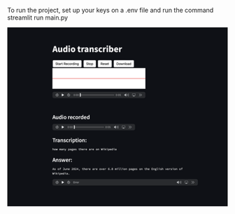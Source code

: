 To run the project, set up your keys on a .env file and run the command streamlit run main.py

![Alt text](Screenshot.png?raw=true "Optional Title")
